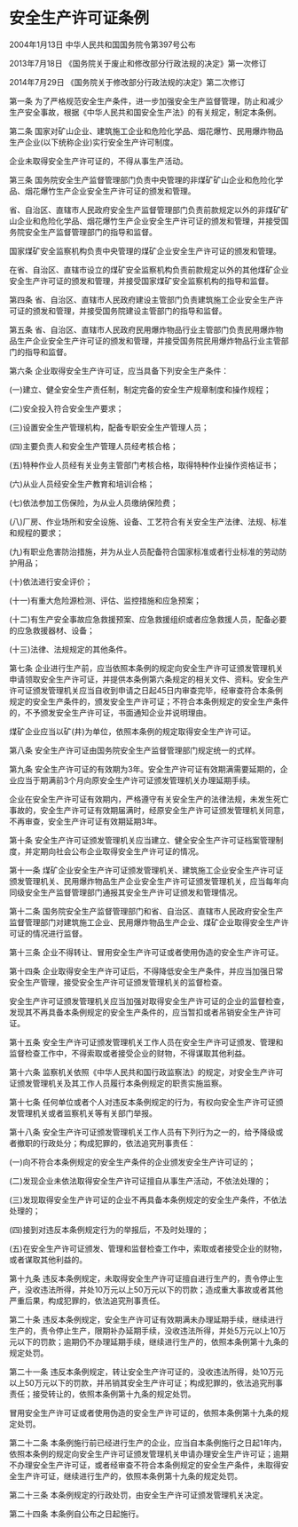 # 安全生产许可证条例

2004年1月13日 中华人民共和国国务院令第397号公布

2013年7月18日 《国务院关于废止和修改部分行政法规的决定》第一次修订

2014年7月29日 《国务院关于修改部分行政法规的决定》第二次修订

<!-- INFO END -->

第一条 为了严格规范安全生产条件，进一步加强安全生产监督管理，防止和减少生产安全事故，根据《中华人民共和国安全生产法》的有关规定，制定本条例。

第二条 国家对矿山企业、建筑施工企业和危险化学品、烟花爆竹、民用爆炸物品生产企业(以下统称企业)实行安全生产许可制度。

企业未取得安全生产许可证的，不得从事生产活动。

第三条 国务院安全生产监督管理部门负责中央管理的非煤矿矿山企业和危险化学品、烟花爆竹生产企业安全生产许可证的颁发和管理。

省、自治区、直辖市人民政府安全生产监督管理部门负责前款规定以外的非煤矿矿山企业和危险化学品、烟花爆竹生产企业安全生产许可证的颁发和管理，并接受国务院安全生产监督管理部门的指导和监督。

国家煤矿安全监察机构负责中央管理的煤矿企业安全生产许可证的颁发和管理。

在省、自治区、直辖市设立的煤矿安全监察机构负责前款规定以外的其他煤矿企业安全生产许可证的颁发和管理，并接受国家煤矿安全监察机构的指导和监督。

第四条 省、自治区、直辖市人民政府建设主管部门负责建筑施工企业安全生产许可证的颁发和管理，并接受国务院建设主管部门的指导和监督。

第五条 省、自治区、直辖市人民政府民用爆炸物品行业主管部门负责民用爆炸物品生产企业安全生产许可证的颁发和管理，并接受国务院民用爆炸物品行业主管部门的指导和监督。

第六条 企业取得安全生产许可证，应当具备下列安全生产条件：

(一)建立、健全安全生产责任制，制定完备的安全生产规章制度和操作规程；

(二)安全投入符合安全生产要求；

(三)设置安全生产管理机构，配备专职安全生产管理人员；

(四)主要负责人和安全生产管理人员经考核合格；

(五)特种作业人员经有关业务主管部门考核合格，取得特种作业操作资格证书；

(六)从业人员经安全生产教育和培训合格；

(七)依法参加工伤保险，为从业人员缴纳保险费；

(八)厂房、作业场所和安全设施、设备、工艺符合有关安全生产法律、法规、标准和规程的要求；

(九)有职业危害防治措施，并为从业人员配备符合国家标准或者行业标准的劳动防护用品；

(十)依法进行安全评价；

(十一)有重大危险源检测、评估、监控措施和应急预案；

(十二)有生产安全事故应急救援预案、应急救援组织或者应急救援人员，配备必要的应急救援器材、设备；

(十三)法律、法规规定的其他条件。

第七条 企业进行生产前，应当依照本条例的规定向安全生产许可证颁发管理机关申请领取安全生产许可证，并提供本条例第六条规定的相关文件、资料。安全生产许可证颁发管理机关应当自收到申请之日起45日内审查完毕，经审查符合本条例规定的安全生产条件的，颁发安全生产许可证；不符合本条例规定的安全生产条件的，不予颁发安全生产许可证，书面通知企业并说明理由。

煤矿企业应当以矿(井)为单位，依照本条例的规定取得安全生产许可证。

第八条 安全生产许可证由国务院安全生产监督管理部门规定统一的式样。

第九条 安全生产许可证的有效期为3年。安全生产许可证有效期满需要延期的，企业应当于期满前3个月向原安全生产许可证颁发管理机关办理延期手续。

企业在安全生产许可证有效期内，严格遵守有关安全生产的法律法规，未发生死亡事故的，安全生产许可证有效期届满时，经原安全生产许可证颁发管理机关同意，不再审查，安全生产许可证有效期延期3年。

第十条 安全生产许可证颁发管理机关应当建立、健全安全生产许可证档案管理制度，并定期向社会公布企业取得安全生产许可证的情况。

第十一条 煤矿企业安全生产许可证颁发管理机关、建筑施工企业安全生产许可证颁发管理机关、民用爆炸物品生产企业安全生产许可证颁发管理机关，应当每年向同级安全生产监督管理部门通报其安全生产许可证颁发和管理情况。

第十二条 国务院安全生产监督管理部门和省、自治区、直辖市人民政府安全生产监督管理部门对建筑施工企业、民用爆炸物品生产企业、煤矿企业取得安全生产许可证的情况进行监督。

第十三条 企业不得转让、冒用安全生产许可证或者使用伪造的安全生产许可证。

第十四条 企业取得安全生产许可证后，不得降低安全生产条件，并应当加强日常安全生产管理，接受安全生产许可证颁发管理机关的监督检查。

安全生产许可证颁发管理机关应当加强对取得安全生产许可证的企业的监督检查，发现其不再具备本条例规定的安全生产条件的，应当暂扣或者吊销安全生产许可证。

第十五条 安全生产许可证颁发管理机关工作人员在安全生产许可证颁发、管理和监督检查工作中，不得索取或者接受企业的财物，不得谋取其他利益。

第十六条 监察机关依照《中华人民共和国行政监察法》的规定，对安全生产许可证颁发管理机关及其工作人员履行本条例规定的职责实施监察。

第十七条 任何单位或者个人对违反本条例规定的行为，有权向安全生产许可证颁发管理机关或者监察机关等有关部门举报。

第十八条 安全生产许可证颁发管理机关工作人员有下列行为之一的，给予降级或者撤职的行政处分；构成犯罪的，依法追究刑事责任：

(一)向不符合本条例规定的安全生产条件的企业颁发安全生产许可证的；

(二)发现企业未依法取得安全生产许可证擅自从事生产活动，不依法处理的；

(三)发现取得安全生产许可证的企业不再具备本条例规定的安全生产条件，不依法处理的；

(四)接到对违反本条例规定行为的举报后，不及时处理的；

(五)在安全生产许可证颁发、管理和监督检查工作中，索取或者接受企业的财物，或者谋取其他利益的。

第十九条 违反本条例规定，未取得安全生产许可证擅自进行生产的，责令停止生产，没收违法所得，并处10万元以上50万元以下的罚款；造成重大事故或者其他严重后果，构成犯罪的，依法追究刑事责任。

第二十条 违反本条例规定，安全生产许可证有效期满未办理延期手续，继续进行生产的，责令停止生产，限期补办延期手续，没收违法所得，并处5万元以上10万元以下的罚款；逾期仍不办理延期手续，继续进行生产的，依照本条例第十九条的规定处罚。

第二十一条 违反本条例规定，转让安全生产许可证的，没收违法所得，处10万元以上50万元以下的罚款，并吊销其安全生产许可证；构成犯罪的，依法追究刑事责任；接受转让的，依照本条例第十九条的规定处罚。

冒用安全生产许可证或者使用伪造的安全生产许可证的，依照本条例第十九条的规定处罚。

第二十二条 本条例施行前已经进行生产的企业，应当自本条例施行之日起1年内，依照本条例的规定向安全生产许可证颁发管理机关申请办理安全生产许可证；逾期不办理安全生产许可证，或者经审查不符合本条例规定的安全生产条件，未取得安全生产许可证，继续进行生产的，依照本条例第十九条的规定处罚。

第二十三条 本条例规定的行政处罚，由安全生产许可证颁发管理机关决定。

第二十四条 本条例自公布之日起施行。